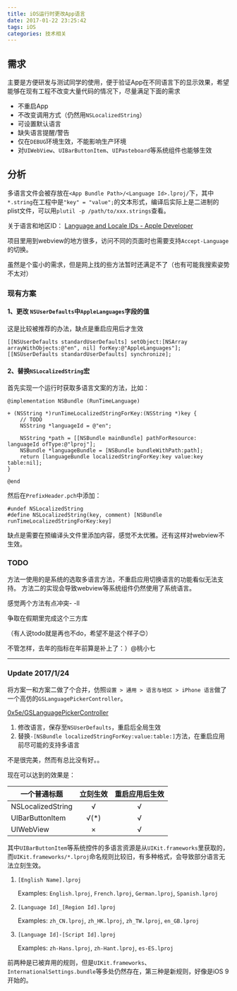 ```yaml
---
title: iOS运行时更改App语言
date: 2017-01-22 23:25:42
tags: iOS
categories: 技术相关
---
```


## 需求

主要是方便研发与测试同学的使用，便于验证App在不同语言下的显示效果，希望能够在现有工程不改变大量代码的情况下，尽量满足下面的需求

- 不重启App
- 不改变调用方式（仍然用`NSLocalizedString`）
- 可设置默认语言
- 缺失语言提醒/警告
- 仅在`DEBUG`环境生效，不能影响生产环境
- 对`UIWebView`、`UIBarButtonItem`、`UIPasteboard`等系统组件也能够生效

<!-- more -->

## 分析

多语言文件会被存放在`<App Bundle Path>/<Language Id>.lproj/`下，其中`*.string`在工程中是`"key" = "value";`的文本形式，编译后实际上是二进制的plist文件，可以用`plutil -p /path/to/xxx.strings`查看。

关于语言和地区ID：
[Language and Locale IDs - Apple Developer](https://developer.apple.com/library/content/documentation/MacOSX/Conceptual/BPInternational/LanguageandLocaleIDs/LanguageandLocaleIDs.html)

项目里用到webview的地方很多，访问不同的页面时也需要支持`Accept-Language`的切换。

虽然是个蛮小的需求，但是网上找的些方法暂时还满足不了（也有可能我搜索姿势不太对）

### 现有方案

#### 1、更改 `NSUserDefaults`中`AppleLanguages`字段的值

这是比较被推荐的办法，缺点是重启应用后才生效

```
[[NSUserDefaults standardUserDefaults] setObject:[NSArray arrayWithObjects:@"en", nil] forKey:@"AppleLanguages"];
[[NSUserDefaults standardUserDefaults] synchronize];
```

#### 2、替换`NSLocalizedString`宏

首先实现一个运行时获取多语言文案的方法，比如：

```
@implementation NSBundle (RunTimeLanguage)

+ (NSString *)runTimeLocalizedStringForKey:(NSString *)key {
	// TODO
	NSString *languageId = @"en";
	
	NSString *path = [[NSBundle mainBundle] pathForResource: languageId ofType:@"lproj"];
    NSBundle *languageBundle = [NSBundle bundleWithPath:path];
    return [languageBundle localizedStringForKey:key value:key table:nil];
}

@end
```

然后在`PrefixHeader.pch`中添加：

```
#undef NSLocalizedString
#define NSLocalizedString(key, comment) [NSBundle runTimeLocalizedStringForKey:key]
```

缺点是需要在预编译头文件里添加内容，感觉不太优雅。还有这样对webview不生效。

### TODO

方法一使用的是系统的选取多语言方法，不重启应用切换语言的功能看似无法支持。
方法二的实现会导致webview等系统组件仍然使用了系统语言。

感觉两个方法有点冲突- -ll

争取在假期里完成这个三方库

（有人说todo就是再也不do，希望不是这个样子😊）

不管怎样，去年的指标在年前算是补上了：）@桃小七

----

### Update 2017/1/24

将方案一和方案二做了个合并，仿照`设置 > 通用 > 语言与地区 > iPhone 语言`做了一个高仿的`GSLanguagePickerController`。

[0x5e/GSLanguagePickerController](https://github.com/0x5e/GSLanguagePickerController)

1. 修改语言，保存至`NSUserDefaults`，重启后全局生效
2. 替换`-[NSBundle localizedStringForKey:value:table:]`方法，在重启应用前尽可能的支持多语言

不是很完美，然而有总比没有好。。

现在可以达到的效果是：

| 一个普通标题 | 立刻生效 | 重启应用后生效 |
| ---------- | :-----: | :---------: |
| NSLocalizedString | √ | √ |
| UIBarButtonItem | √(*) | √ |
| UIWebView | × | √ |

其中`UIBarButtonItem`等系统控件的多语言资源是从`UIKit.frameworks`里获取的，而`UIKit.frameworks/*.lproj`命名规则比较旧，有多种格式，会导致部分语言无法立刻生效。

1. `[English Name].lproj`
	
	Examples: `English.lproj`, `French.lproj`, `German.lproj`, `Spanish.lproj`
	
2. `[Language Id]_[Region Id].lproj`
	
	Examples: `zh_CN.lproj`, `zh_HK.lproj`, `zh_TW.lproj`, `en_GB.lproj`
	
3. `[Language Id]-[Script Id].lproj`
	
	Examples: `zh-Hans.lproj`, `zh-Hant.lproj`, `es-ES.lproj`

前两种是已被弃用的规则，但是`UIKit.frameworks`、`InternationalSettings.bundle`等多处仍然存在，第三种是新规则，好像是iOS 9开始的。